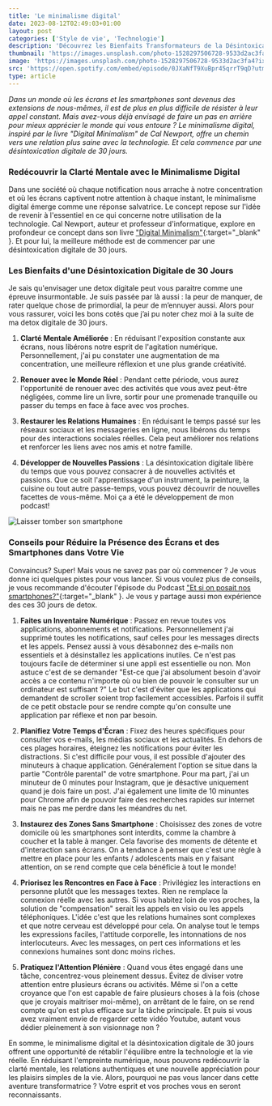 ```yaml
---
title: 'Le minimalisme digital'
date: 2023-08-12T02:49:03+01:00
layout: post
categories: ['Style de vie', 'Technologie']
description: 'Découvrez les Bienfaits Transformateurs de la Désintoxication Digitale de 30 Jours'
thumbnail: 'https://images.unsplash.com/photo-1528297506728-9533d2ac3fa4?ixlib=rb-4.0.3&ixid=M3wxMjA3fDB8MHxwaG90by1wYWdlfHx8fGVufDB8fHx8fA%3D%3D&auto=format&fit=crop&w=1470&q=80'
image: 'https://images.unsplash.com/photo-1528297506728-9533d2ac3fa4?ixlib=rb-4.0.3&ixid=M3wxMjA3fDB8MHxwaG90by1wYWdlfHx8fGVufDB8fHx8fA%3D%3D&auto=format&fit=crop&w=1470&q=80'
src: 'https://open.spotify.com/embed/episode/0JXaNfT9XuBpr45qrrT9qD?utm_source=generator'
type: article
---
```


_Dans un monde où les écrans et les smartphones sont devenus des extensions de nous-mêmes, il est de plus en plus difficile de résister à leur appel constant. Mais avez-vous déjà envisagé de faire un pas en arrière pour mieux apprécier le monde qui vous entoure ? Le minimalisme digital, inspiré par le livre "Digital Minimalism" de Cal Newport, offre un chemin vers une relation plus saine avec la technologie. Et cela commence par une désintoxication digitale de 30 jours._

### Redécouvrir la Clarté Mentale avec le Minimalisme Digital

Dans une société où chaque notification nous arrache à notre concentration et où les écrans captivent notre attention à chaque instant, le minimalisme digital émerge comme une réponse salvatrice. Le concept repose sur l'idée de revenir à l'essentiel en ce qui concerne notre utilisation de la technologie. Cal Newport, auteur et professeur d'informatique, explore en profondeur ce concept dans son livre ["Digital Minimalism"](https://www.librairiesindependantes.com/product/9782379350481/){:target="_blank" }. Et pour lui, la meilleure méthode est de commencer par une désintoxication digitale de 30 jours.

### Les Bienfaits d'une Désintoxication Digitale de 30 Jours

Je sais qu'envisager une detox digitale peut vous paraitre comme une épreuve insurmontable. Je suis passée par là aussi : la peur de manquer, de rater quelque chose de primordial, la peur de m’ennuyer aussi. Alors pour vous rassurer, voici les bons cotés que j’ai pu noter chez moi à la suite de ma detox digitale de 30 jours.

  1. **Clarté Mentale Améliorée** : En réduisant l'exposition constante aux écrans, nous libérons notre esprit de l'agitation numérique. Personnellement, j'ai pu constater une augmentation de ma concentration, une meilleure réflexion et une plus grande créativité.

  2. **Renouer avec le Monde Réel** : Pendant cette période, vous aurez l'opportunité de renouer avec des activités que vous avez peut-être négligées, comme lire un livre, sortir pour une promenade tranquille ou passer du temps en face à face avec vos proches.

  3. **Restaurer les Relations Humaines** : En réduisant le temps passé sur les réseaux sociaux et les messageries en ligne, nous libérons du temps pour des interactions sociales réelles. Cela peut améliorer nos relations et renforcer les liens avec nos amis et notre famille.

  4. **Développer de Nouvelles Passions** : La désintoxication digitale libère du temps que vous pouvez consacrer à de nouvelles activités et passions. Que ce soit l'apprentissage d'un instrument, la peinture, la cuisine ou tout autre passe-temps, vous pouvez découvrir de nouvelles facettes de vous-même. Moi ça a été le développement de mon podcast! 

![Laisser tomber son smartphone](https://images.unsplash.com/photo-1520410973988-f551cf36c60d?ixlib=rb-4.0.3&ixid=M3wxMjA3fDB8MHxwaG90by1wYWdlfHx8fGVufDB8fHx8fA%3D%3D&auto=format&fit=crop&w=1470&q=80)

### Conseils pour Réduire la Présence des Écrans et des Smartphones dans Votre Vie

Convaincus? Super! Mais vous ne savez pas par où commencer ? Je vous donne ici quelques pistes pour vous lancer. Si vous voulez plus de conseils, je vous recommande d'écouter l'épisode du Podcast ["Et si on posait nos smartphones?"](https://open.spotify.com/episode/0JXaNfT9XuBpr45qrrT9qD?si=c7adb7134c904aab){:target="_blank" }. Je vous y partage aussi mon expérience des ces 30 jours de detox.

  1. **Faites un Inventaire Numérique** : Passez en revue toutes vos applications, abonnements et notifications. Personnellement j'ai supprimé toutes les notifications, sauf celles pour les messages directs et les appels. Pensez aussi à vous désabonnez des e-mails non essentiels et à désinstallez les applications inutiles. Ce n'est pas toujours facile de déterminer si une appli est essentielle ou non. Mon astuce c'est de se demander "Est-ce que j'ai absolument besoin d'avoir accès a ce contenu n'importe où ou bien de pouvoir le consulter sur un ordinateur est suffisant ?" Le but c'est d'éviter que les applications qui demandent de scroller soient trop facilement accessibles. Parfois il suffit de ce petit obstacle pour se rendre compte qu'on consulte une application par réflexe et non par besoin.

  2. **Planifiez Votre Temps d'Écran** : Fixez des heures spécifiques pour consulter vos e-mails, les médias sociaux et les actualités. En dehors de ces plages horaires, éteignez les notifications pour éviter les distractions. Si c'est difficile pour vous, il est possible d'ajouter des minuteurs à chaque application. Généralement l'option se situe dans la partie "Contrôle parental" de votre smartphone. Pour ma part, j'ai un minuteur de 0 minutes pour Instagram, que je désactive uniquement quand je dois faire un post. J'ai également une limite de 10 minuntes pour Chrome afin de pouvoir faire des recherches rapides sur internet mais ne pas me perdre dans les méandres du net.

  3. **Instaurez des Zones Sans Smartphone** : Choisissez des zones de votre domicile où les smartphones sont interdits, comme la chambre à coucher et la table à manger. Cela favorise des moments de détente et d'interaction sans écrans. On a tendance à penser que c'est une règle à mettre en place pour les enfants / adolescents mais en y faisant attention, on se rend compte que cela bénéficie à tout le monde! 

  4. **Priorisez les Rencontres en Face à Face** : Privilégiez les interactions en personne plutôt que les messages textes. Rien ne remplace la connexion réelle avec les autres. Si vous habitez loin de vos proches, la solution de "compensation" serait les appels en visio ou les appels téléphoniques. L'idée c'est que les relations humaines sont complexes et que notre cerveau est développé pour cela. On analyse tout le temps les expressions faciles, l'attitude corporelle, les intonnations de nos interlocuteurs. Avec les messages, on pert ces informations et les connexions humaines sont donc moins riches. 

  5. **Pratiquez l'Attention Plénière** : Quand vous êtes engagé dans une tâche, concentrez-vous pleinement dessus. Évitez de diviser votre attention entre plusieurs écrans ou activités. Même si l'on a cette croyance que l'on est capable de faire plusieurs choses à la fois (chose que je croyais maitriser moi-même), on arrêtant de le faire, on se rend compte qu'on est plus efficace sur la tâche principale. Et puis si vous avez vraiment envie de regarder cette vidéo Youtube, autant vous dédier pleinement à son visionnage non ?


En somme, le minimalisme digital et la désintoxication digitale de 30 jours offrent une opportunité de rétablir l'équilibre entre la technologie et la vie réelle. En réduisant l'empreinte numérique, nous pouvons redécouvrir la clarté mentale, les relations authentiques et une nouvelle appréciation pour les plaisirs simples de la vie. Alors, pourquoi ne pas vous lancer dans cette aventure transformatrice ? Votre esprit et vos proches vous en seront reconnaissants.